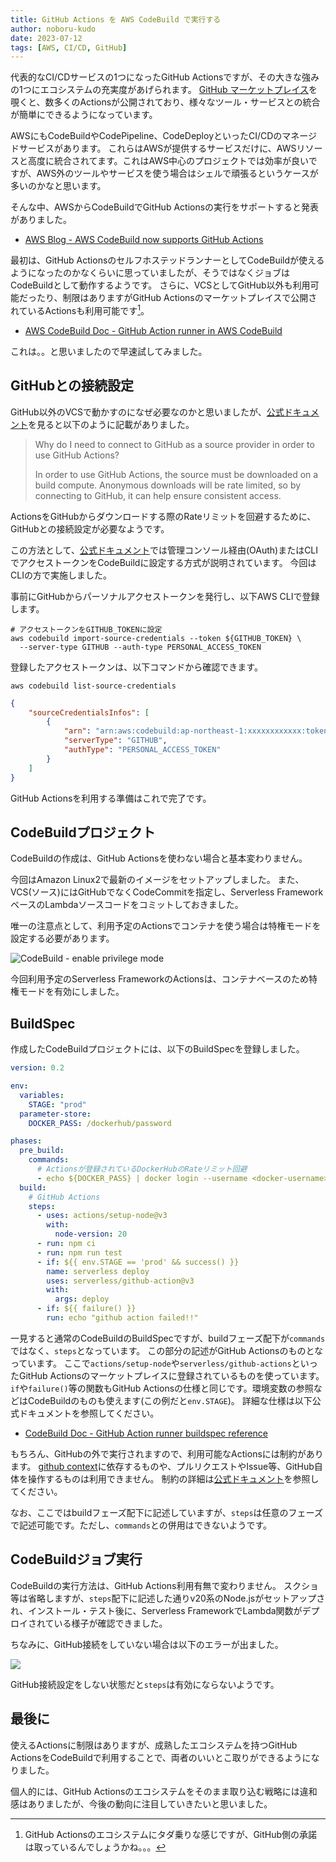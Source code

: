 ```yaml
---
title: GitHub Actions を AWS CodeBuild で実行する
author: noboru-kudo
date: 2023-07-12
tags: [AWS, CI/CD, GitHub]
---
```


代表的なCI/CDサービスの1つになったGitHub Actionsですが、その大きな強みの1つにエコシステムの充実度があげられます。
[GitHub マーケットプレイス](https://github.com/marketplace?type=actions)を覗くと、数多くのActionsが公開されており、様々なツール・サービスとの統合が簡単にできるようになっています。

AWSにもCodeBuildやCodePipeline、CodeDeployといったCI/CDのマネージドサービスがあります。
これらはAWSが提供するサービスだけに、AWSリソースと高度に統合されてます。これはAWS中心のプロジェクトでは効率が良いですが、AWS外のツールやサービスを使う場合はシェルで頑張るというケースが多いのかなと思います。

そんな中、AWSからCodeBuildでGitHub Actionsの実行をサポートすると発表がありました。

- [AWS Blog - AWS CodeBuild now supports GitHub Actions](https://aws.amazon.com/jp/about-aws/whats-new/2023/07/aws-codebuild-github-actions/)

最初は、GitHub ActionsのセルフホステッドランナーとしてCodeBuildが使えるようになったのかなくらいに思っていましたが、そうではなくジョブはCodeBuildとして動作するようです。
さらに、VCSとしてGitHub以外も利用可能だったり、制限はありますがGitHub Actionsのマーケットプレイスで公開されているActionsも利用可能です[^1]。

[^1]: GitHub Actionsのエコシステムにタダ乗りな感じですが、GitHub側の承諾は取っているんでしょうかね。。。

- [AWS CodeBuild Doc - GitHub Action runner in AWS CodeBuild](https://docs.aws.amazon.com/codebuild/latest/userguide/action-runner-buildspec.html)

これは。。と思いましたので早速試してみました。

## GitHubとの接続設定

GitHub以外のVCSで動かすのになぜ必要なのかと思いましたが、[公式ドキュメント](https://docs.aws.amazon.com/codebuild/latest/userguide/action-runner.html#action-runner-connect-source-provider)を見ると以下のように記載がありました。

> Why do I need to connect to GitHub as a source provider in order to use GitHub Actions?
> 
> In order to use GitHub Actions, the source must be downloaded on a build compute. Anonymous downloads will be rate limited, so by connecting to GitHub, it can help ensure consistent access.

ActionsをGitHubからダウンロードする際のRateリミットを回避するために、GitHubとの接続設定が必要なようです。

この方法として、[公式ドキュメント](https://docs.aws.amazon.com/codebuild/latest/userguide/access-tokens.html#access-tokens-github-console)では管理コンソール経由(OAuth)またはCLIでアクセストークンをCodeBuildに設定する方式が説明されています。
今回はCLIの方で実施しました。

事前にGitHubからパーソナルアクセストークンを発行し、以下AWS CLIで登録します。

```shell
# アクセストークンをGITHUB_TOKENに設定
aws codebuild import-source-credentials --token ${GITHUB_TOKEN} \
  --server-type GITHUB --auth-type PERSONAL_ACCESS_TOKEN
```

登録したアクセストークンは、以下コマンドから確認できます。

```shell
aws codebuild list-source-credentials
```
```json
{
    "sourceCredentialsInfos": [
        {
            "arn": "arn:aws:codebuild:ap-northeast-1:xxxxxxxxxxxx:token/github",
            "serverType": "GITHUB",
            "authType": "PERSONAL_ACCESS_TOKEN"
        }
    ]
}
```

GitHub Actionsを利用する準備はこれで完了です。

## CodeBuildプロジェクト

CodeBuildの作成は、GitHub Actionsを使わない場合と基本変わりません。

今回はAmazon Linux2で最新のイメージをセットアップしました。
また、VCS(ソース)にはGitHubでなくCodeCommitを指定し、Serverless FrameworkベースのLambdaソースコードをコミットしておきました。

唯一の注意点として、利用予定のActionsでコンテナを使う場合は特権モードを設定する必要があります。

![CodeBuild - enable privilege mode](https://i.gyazo.com/24b0f27b6573e2c2a4ba19344541d701.png)

今回利用予定のServerless FrameworkのActionsは、コンテナベースのため特権モードを有効にしました。

## BuildSpec

作成したCodeBuildプロジェクトには、以下のBuildSpecを登録しました。

```yaml
version: 0.2

env:
  variables:
    STAGE: "prod"
  parameter-store:
    DOCKER_PASS: /dockerhub/password

phases:
  pre_build:
    commands:
      # Actionsが登録されているDockerHubのRateリミット回避
      - echo ${DOCKER_PASS} | docker login --username <docker-username> --password-stdin
  build:
    # GitHub Actions
    steps:
      - uses: actions/setup-node@v3
        with:
          node-version: 20
      - run: npm ci
      - run: npm run test
      - if: ${{ env.STAGE == 'prod' && success() }}
        name: serverless deploy
        uses: serverless/github-action@v3
        with:
          args: deploy
      - if: ${{ failure() }}
        run: echo "github action failed!!"
```

一見すると通常のCodeBuildのBuildSpecですが、buildフェーズ配下が`commands`ではなく、`steps`となっています。
この部分の記述がGitHub Actionsのものとなっています。
ここで`actions/setup-node`や`serverless/github-actions`といったGitHub Actionsのマーケットプレイスに登録されているものを使っています。
`if`や`failure()`等の関数もGitHub Actionsの仕様と同じです。環境変数の参照などはCodeBuildのものも使えます(この例だと`env.STAGE`)。
詳細な仕様は以下公式ドキュメントを参照してください。

- [CodeBuild Doc - GitHub Action runner buildspec reference](https://docs.aws.amazon.com/codebuild/latest/userguide/action-runner-buildspec.html)

もちろん、GitHubの外で実行されますので、利用可能なActionsには制約があります。
[github context](https://docs.github.com/en/actions/learn-github-actions/contexts#github-context)に依存するものや、プルリクエストやIssue等、GitHub自体を操作するものは利用できません。
制約の詳細は[公式ドキュメント](https://docs.aws.amazon.com/codebuild/latest/userguide/action-runner.html#action-runner-limitations)を参照してください。

なお、ここではbuildフェーズ配下に記述していますが、`steps`は任意のフェーズで記述可能です。ただし、`commands`との併用はできないようです。

## CodeBuildジョブ実行

CodeBuildの実行方法は、GitHub Actions利用有無で変わりません。
スクショ等は省略しますが、`steps`配下に記述した通りv20系のNode.jsがセットアップされ、インストール・テスト後に、Serverless FrameworkでLambda関数がデプロイされている様子が確認できました。

ちなみに、GitHub接続をしていない場合は以下のエラーが出ました。

![](https://i.gyazo.com/bc80546f304b64027faa777474efe328.png)

GitHub接続設定をしない状態だと`steps`は有効にならないようです。

## 最後に

使えるActionsに制限はありますが、成熟したエコシステムを持つGitHub ActionsをCodeBuildで利用することで、両者のいいとこ取りができるようになりました。

個人的には、GitHub Actionsのエコシステムをそのまま取り込む戦略には違和感はありましたが、今後の動向に注目していきたいと思いました。